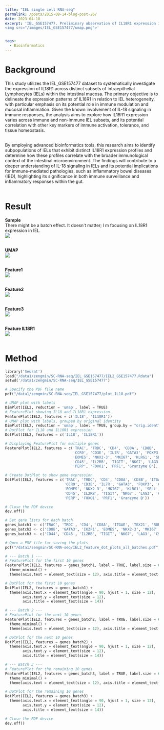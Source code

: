 ```yaml
---
title: "IEL single cell RNA-seq"
permalink: /posts/2015-08-14-blog-post-26/
date: 2023-04-18
excerpt: 'IEL_GSE157477. Preliminary observation of IL18R1 expression in IEL. <br/>
<img src="/images/IEL_GSE157477/umap.png">'


tags:
  - Bioinformatics
---
```


Background
======
This study utilizes the IEL_GSE157477 dataset to systematically investigate the expression of IL18R1 across distinct subsets of Intraepithelial Lymphocytes (IELs) within the intestinal mucosa. The primary objective is to delineate the expression patterns of IL18R1 in relation to IEL heterogeneity, with particular emphasis on its potential role in immune modulation and mucosal inflammation. Given the known involvement of IL-18 signaling in immune responses, the analysis aims to explore how IL18R1 expression varies across immune and non-immune IEL subsets, and its potential correlation with other key markers of immune activation, tolerance, and tissue homeostasis.<br/><br/>

By employing advanced bioinformatics tools, this research aims to identify subpopulations of IELs that exhibit distinct IL18R1 expression profiles and determine how these profiles correlate with the broader immunological context of the intestinal microenvironment. The findings will contribute to a deeper understanding of IL-18 signaling in IELs and its potential implications for immune-mediated pathologies, such as inflammatory bowel diseases (IBD), highlighting its significance in both immune surveillance and inflammatory responses within the gut.<br/><br/>




Result
======
**Sample** <br/> There might be a batch effect. It doesn't matter; I m focusing on IL18R1 expression in IEL.<br/>
<img src="/images/IEL_GSE157477/sample.png"><br/><br/>

**UMAP** <br/> <img src="/images/IEL_GSE157477/umap.png"><br/><br/>

**Feature1** <br/> <img src="/images/IEL_GSE157477/Feature1.png"><br/><br/>

**Feature2** <br/> <img src="/images/IEL_GSE157477/Feature2.png"><br/><br/>

**Feature3** <br/> <img src="/images/IEL_GSE157477/Feature3.png"><br/><br/>

**Feature IL18R1** <br/> <img src="/images/IEL_GSE157477/IL18R1.png"><br/><br/>


Method
======
```python
library('Seurat')
load("/data1/zengmin/SC-RNA-seq/IEL_GSE157477/IEL2_GSE157477.Rdata")
setwd('/data1/zengmin/SC-RNA-seq/IEL_GSE157477')

# Specify the PDF file name
pdf("/data1/zengmin/SC-RNA-seq/IEL_GSE157477/plot_IL18.pdf")

# UMAP plot with labels
DimPlot(IEL2, reduction = 'umap', label = TRUE)
# FeaturePlot showing IL18 and IL18R1 expression
FeaturePlot(IEL2, features = c('IL18', 'IL18R1'))
# UMAP plot with labels, grouped by original identity
DimPlot(IEL2, reduction = 'umap', label = TRUE, group.by = "orig.ident", label.size = 6)
# DotPlot for IL18 and IL18R1 expression
DotPlot(IEL2, features = c('IL18', 'IL18R1'))

# Displaying FeaturePlot for multiple genes
FeaturePlot(IEL2, features = c('TRAC', 'TRDC', 'CD4', 'CD8A', 'CD8B', 'ITGAE', 'TBX21', 'RORC', 
                               'CCR9', 'CD3E', 'IL7R', 'GATA3', 'FOXP3', 'CTLA4', 'IKZF1', 'ZBTB16',
                               'EOMES', 'NKX2-3', 'MKI67', 'KLRG1', 'SELL', 'CD103', 'CD69', 'CD44', 
                               'CD45', 'IL2RB', 'TIGIT', 'NKG7', 'LAG3', 'CST7', 'HLA-DRA', 'BCL2', 
                               'PERP', 'FOXO1', 'PRF1', 'Granzyme B'), label = TRUE, label.size = 6)

# Create DotPlot to show gene expression
DotPlot(IEL2, features = c('TRAC', 'TRDC', 'CD4', 'CD8A', 'CD8B', 'ITGAE', 'TBX21', 'RORC', 
                           'CCR9', 'CD3E', 'IL7R', 'GATA3', 'FOXP3', 'CTLA4', 'IKZF1', 'ZBTB16',
                           'EOMES', 'NKX2-3', 'MKI67', 'KLRG1', 'SELL', 'CD103', 'CD69', 'CD44', 
                           'CD45', 'IL2RB', 'TIGIT', 'NKG7', 'LAG3', 'CST7', 'HLA-DRA', 'BCL2', 
                           'PERP', 'FOXO1', 'PRF1', 'Granzyme B'))

# Close the PDF device
dev.off()

# Set gene lists for each batch
genes_batch1 <- c('TRAC', 'TRDC', 'CD4', 'CD8A', 'ITGAE', 'TBX21', 'RORC', 'CCR9', 'CD3E', 'FOXP3')
genes_batch2 <- c('CD8B', 'GATA3', 'IKZF1', 'EOMES', 'NKX2-3', 'MKI67', 'KLRG1', 'SELL', 'CD103', 'CD69')
genes_batch3 <- c('CD44', 'CD45', 'IL2RB', 'TIGIT', 'NKG7', 'LAG3', 'CST7', 'HLA-DRA', 'BCL2', 'PERP')

# Open a PDF file for saving the plots
pdf("/data1/zengmin/SC-RNA-seq/IEL2_feature_dot_plots_all_batches.pdf", height = 12, width = 12)

# --- Batch 1 ---
# FeaturePlot for the first 10 genes
FeaturePlot(IEL2, features = genes_batch1, label = TRUE, label.size = 6) +
  theme_minimal() +
  theme(axis.text = element_text(size = 12), axis.title = element_text(size = 14))

# DotPlot for the first 10 genes
DotPlot(IEL2, features = genes_batch1) + 
  theme(axis.text.x = element_text(angle = 90, hjust = 1, size = 12), 
        axis.text.y = element_text(size = 12),
        axis.title = element_text(size = 14))

# --- Batch 2 ---
# FeaturePlot for the next 10 genes
FeaturePlot(IEL2, features = genes_batch2, label = TRUE, label.size = 6) +
  theme_minimal() +
  theme(axis.text = element_text(size = 12), axis.title = element_text(size = 14))

# DotPlot for the next 10 genes
DotPlot(IEL2, features = genes_batch2) + 
  theme(axis.text.x = element_text(angle = 90, hjust = 1, size = 12), 
        axis.text.y = element_text(size = 12),
        axis.title = element_text(size = 14))

# --- Batch 3 ---
# FeaturePlot for the remaining 10 genes
FeaturePlot(IEL2, features = genes_batch3, label = TRUE, label.size = 6) +
  theme_minimal() +
  theme(axis.text = element_text(size = 12), axis.title = element_text(size = 14))

# DotPlot for the remaining 10 genes
DotPlot(IEL2, features = genes_batch3) + 
  theme(axis.text.x = element_text(angle = 90, hjust = 1, size = 12), 
        axis.text.y = element_text(size = 12),
        axis.title = element_text(size = 14))

# Close the PDF device
dev.off()

```
